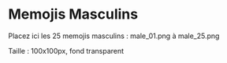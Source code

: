 # Memojis Masculins

Placez ici les 25 memojis masculins :
male_01.png à male_25.png

Taille : 100x100px, fond transparent
